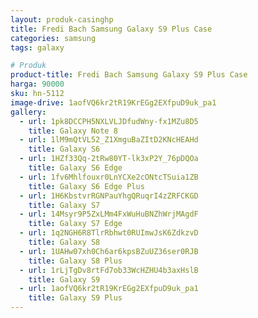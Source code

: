 ```yaml
---
layout: produk-casinghp
title: Fredi Bach Samsung Galaxy S9 Plus Case
categories: samsung
tags: galaxy

# Produk
product-title: Fredi Bach Samsung Galaxy S9 Plus Case
harga: 90000
sku: hn-5112
image-drive: 1aofVQ6kr2tR19KrEGg2EXfpuD9uk_pa1
gallery:
  - url: 1pk8DCCPH5NXLVLJDfudWny-fx1MZu8D5
    title: Galaxy Note 8
  - url: 1lM9mQtVL52_Z1XmguBaZItD2KNcHEAHd
    title: Galaxy S6
  - url: 1HZf33Qq-2tRw80YT-lk3xP2Y_76pDQOa
    title: Galaxy S6 Edge
  - url: 1fv6Mhlfouxr0LnYCXe2cONtcTSuia1ZB
    title: Galaxy S6 Edge Plus
  - url: 1H6KbstvrRGNPauYhgQRuqrI4zZRFCKGD
    title: Galaxy S7
  - url: 14Msyr9P5ZxLMm4FxWuHuBNZhWrjMAgdF
    title: Galaxy S7 Edge
  - url: 1q2NGH6R8TlrRbhwt0RUImwJsK6ZdkzvD
    title: Galaxy S8
  - url: 1UAHw07xh0Ch6ar6kpsBZuUZ36ser0RJB
    title: Galaxy S8 Plus
  - url: 1rLjTgDv8rtFd7ob33WcHZHU4b3axHslB
    title: Galaxy S9
  - url: 1aofVQ6kr2tR19KrEGg2EXfpuD9uk_pa1
    title: Galaxy S9 Plus
---
```

